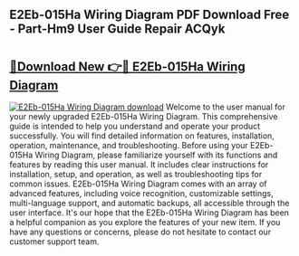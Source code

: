## E2Eb-015Ha Wiring Diagram PDF Download Free - Part-Hm9 User Guide Repair ACQyk

# <h2><a href="http://dfm16qk.blite.top/?on=E2Eb-015Ha+Wiring+Diagram">🔗Download New 👉🔴 E2Eb-015Ha Wiring Diagram</a></h2>

[![E2Eb-015Ha Wiring Diagram download](https://i.imgur.com/lujVjoI.png)](http://dfm16qk.blite.top/?on=E2Eb-015Ha+Wiring+Diagram)
Welcome to the user manual for your newly upgraded E2Eb-015Ha Wiring Diagram. This comprehensive guide is intended to help you understand and operate your product successfully. You will find detailed information on features, installation, operation, maintenance, and troubleshooting. Before using your E2Eb-015Ha Wiring Diagram, please familiarize yourself with its functions and features by reading this user manual. It includes clear instructions for installation, setup, and operation, as well as troubleshooting tips for common issues. E2Eb-015Ha Wiring Diagram comes with an array of advanced features, including voice recognition, customizable settings, multi-language support, and automatic backups, all accessible through the user interface. It's our hope that the E2Eb-015Ha Wiring Diagram has been a helpful companion as you explore the features of your new item. If you have any questions or concerns, please do not hesitate to contact our customer support team.
